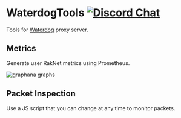 WaterdogTools
[![Discord Chat](https://img.shields.io/discord/574240965351571477.svg)](https://discord.gg/MhhWfSW)
=======

Tools for [Waterdog](https://github.com/yesdog/Waterdog) proxy server.

## Metrics

Generate user RakNet metrics using Prometheus.

![graphana graphs](https://i.imgur.com/Ld8QNGP.png)

## Packet Inspection

Use a JS script that you can change at any time to monitor packets.

